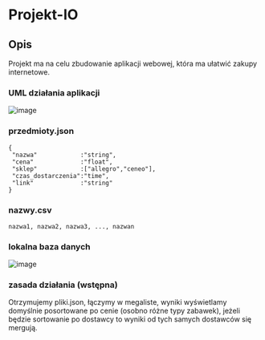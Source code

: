 # Projekt-IO
## Opis
Projekt ma na celu zbudowanie aplikacji webowej, która ma ułatwić zakupy internetowe.

### UML działania aplikacji

![image](https://user-images.githubusercontent.com/48855984/202875575-943e1324-acc2-4f01-8d02-9344975bf825.png)

### przedmioty.json
```
{
 "nazwa"            :"string",
 "cena"             :"float",
 "sklep"            :["allegro","ceneo"],
 "czas_dostarczenia":"time",
 "link"             :"string"
}
```

### nazwy.csv
`nazwa1, nazwa2, nazwa3, ..., nazwan`

### lokalna baza danych
![image](https://user-images.githubusercontent.com/48855984/202875828-defdb5cf-73ba-45fd-b48b-4b2647d95c05.png)

### zasada działania (wstępna)
Otrzymujemy pliki.json, łączymy w megaliste, wyniki wyświetlamy domyślnie posortowane po cenie (osobno różne typy zabawek), jeżeli będzie sortowanie po dostawcy to wyniki od tych samych dostawców się mergują.

